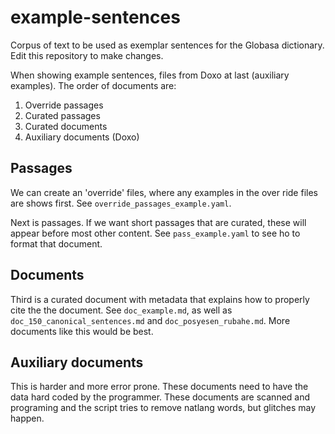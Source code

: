 # example-sentences
Corpus of text to be used as exemplar sentences for the Globasa dictionary. Edit this repository to make changes.

When showing example sentences, files from Doxo at last (auxiliary examples). The order of documents are:

1. Override passages
2. Curated passages
3. Curated documents
4. Auxiliary documents (Doxo)

## Passages

We can create an 'override' files, where any examples in the over ride files are shows first. See `override_passages_example.yaml`.

Next is passages. If we want short passages that are curated, these will appear before most other content. See `pass_example.yaml` to see ho to format that document.

## Documents

Third is a curated document with metadata that explains how to properly cite the the document. See `doc_example.md`, as well as `doc_150_canonical_sentences.md` and `doc_posyesen_rubahe.md`. More documents like this would be best.

## Auxiliary documents

This is harder and more error prone. These documents need to have the data hard coded by the programmer. These documents are scanned and programing and the script tries to remove natlang words, but glitches may happen.
